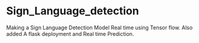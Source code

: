 # Sign_Language_detection
Making a Sign Language Detection Model Real time using Tensor flow. Also added A flask deployment and Real time Prediction.
